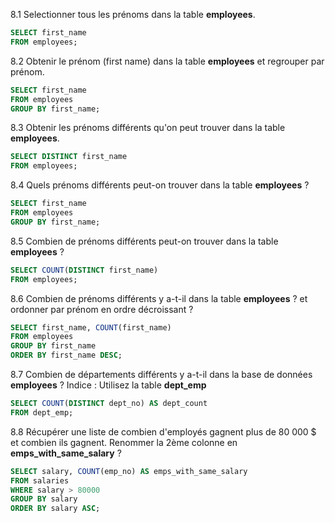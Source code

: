 8.1 Selectionner tous les prénoms dans la table **employees**.
```sql
SELECT first_name
FROM employees;
````
8.2 Obtenir le prénom (first name) dans la table **employees** et regrouper par prénom.
```sql
SELECT first_name
FROM employees
GROUP BY first_name;
```
8.3 Obtenir les prénoms différents qu'on peut trouver dans la table **employees**.
```sql
SELECT DISTINCT first_name
FROM employees;
```
8.4 Quels prénoms différents peut-on trouver dans la table **employees** ?
```sql
SELECT first_name
FROM employees
GROUP BY first_name;
```
8.5 Combien de prénoms différents peut-on trouver dans la table **employees** ?
```sql
SELECT COUNT(DISTINCT first_name)
FROM employees;
```
8.6 Combien de prénoms différents y a-t-il dans la table **employees** ? et ordonner par prénom en ordre décroissant ?
```sql
SELECT first_name, COUNT(first_name)
FROM employees
GROUP BY first_name
ORDER BY first_name DESC;
```
8.7 Combien de départements différents y a-t-il dans la base de données **employees** ? Indice : Utilisez la table **dept_emp**
```sql
SELECT COUNT(DISTINCT dept_no) AS dept_count
FROM dept_emp;
```
8.8 Récupérer une liste de combien d'employés gagnent plus de 80 000 $ et combien ils gagnent. Renommer la 2ème colonne en **emps_with_same_salary** ?
```sql
SELECT salary, COUNT(emp_no) AS emps_with_same_salary
FROM salaries
WHERE salary > 80000
GROUP BY salary
ORDER BY salary ASC;
```
